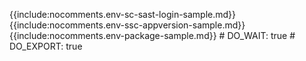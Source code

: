 {{include:nocomments.env-sc-sast-login-sample.md}}
{{include:nocomments.env-ssc-appversion-sample.md}}
{{include:nocomments.env-package-sample.md}}
          # DO_WAIT: true
          # DO_EXPORT: true